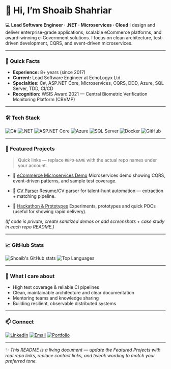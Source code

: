 # 👋 Hi, I’m Shoaib Shahriar

💻 **Lead Software Engineer · .NET · Microservices · Cloud**
I design and deliver enterprise-grade applications, scalable eCommerce platforms, and award-winning e-Government solutions. I focus on clean architecture, test-driven development, CQRS, and event-driven microservices.

---

### 🚀 Quick Facts

* **Experience:** 8+ years (since 2017)
* **Current:** Lead Software Engineer at EchoLogyx Ltd.
* **Specialties:** C#, ASP.NET Core, Microservices, CQRS, DDD, Azure, SQL Server, TDD, CI/CD
* **Recognition:** WSIS Award 2021 — Central Biometric Verification Monitoring Platform (CBVMP)

---

### 🛠 Tech Stack

![C#](https://img.shields.io/badge/C%23-239120?logo=c-sharp\&logoColor=white\&style=for-the-badge)
![.NET](https://img.shields.io/badge/.NET-512BD4?logo=dotnet\&logoColor=white\&style=for-the-badge)
![ASP.NET Core](https://img.shields.io/badge/ASP.NET_Core-512BD4?logo=dotnet\&logoColor=white\&style=for-the-badge)
![Azure](https://img.shields.io/badge/Azure-0078D4?logo=microsoftazure\&logoColor=white\&style=for-the-badge)
![SQL Server](https://img.shields.io/badge/SQL_Server-CC2927?logo=microsoftsqlserver\&logoColor=white\&style=for-the-badge)
![Docker](https://img.shields.io/badge/Docker-2496ED?logo=docker\&logoColor=white\&style=for-the-badge)
![GitHub](https://img.shields.io/badge/GitHub-181717?logo=github\&logoColor=white\&style=for-the-badge)

---

### 📂 Featured Projects

> Quick links — replace `REPO-NAME` with the actual repo names under your account.

* 🔹 [eCommerce Microservices Demo](https://github.com/biggo29/ecommerce-microservices-demo)
  Microservices demo showing CQRS, event-driven patterns, and sample test coverage.

* 🔹 [CV Parser](https://github.com/biggo29/cv-parser)
  Resume/CV parser for talent-hunt automation — extraction + matching pipeline.

* 🔹 [Hackathon & Prototypes](https://github.com/biggo29/hackathon-projects)
  Experiments, prototypes and quick POCs (useful for showing rapid delivery).

*(If code is private, create sanitized demos or add screenshots + case study in each repo README.)*

---

### 📈 GitHub Stats

![Shoaib's GitHub stats](https://github-readme-stats.vercel.app/api?username=biggo29\&show_icons=true\&theme=radical)
![Top Languages](https://github-readme-stats.vercel.app/api/top-langs/?username=biggo29\&layout=compact\&theme=radical)

---

### 🧩 What I care about

* High test coverage & reliable CI pipelines
* Clean, maintainable architecture and clear documentation
* Mentoring teams and knowledge sharing
* Building resilient, observable distributed systems

---

### 📫 Connect

[![LinkedIn](https://img.shields.io/badge/LinkedIn-0A66C2?logo=linkedin\&logoColor=white\&style=for-the-badge)](https://www.linkedin.com/in/yourlinkedin/)
[![Email](https://img.shields.io/badge/Email-D14836?logo=gmail\&logoColor=white\&style=for-the-badge)](mailto:shoaibshahriar29@gmail.com)
[![Portfolio](https://img.shields.io/badge/Portfolio-000000?logo=githubpages\&logoColor=white\&style=for-the-badge)](https://biggo29.github.io)

---

✨ *This README is a living document — update the Featured Projects with real repo links, replace contact links, and tweak wording to match your preferred tone.*
